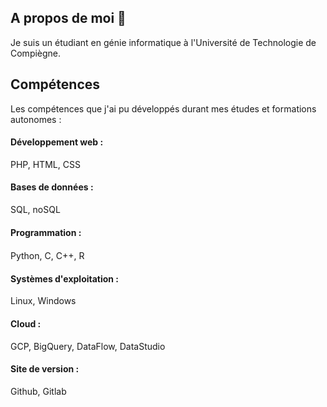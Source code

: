 ## A propos de moi 👋


Je suis un étudiant en génie informatique à l'Université de Technologie de Compiègne.

## Compétences

Les compétences que j'ai pu développés durant mes études et formations autonomes :

#### Développement web : 

PHP, HTML, CSS

#### Bases de données : 

SQL, noSQL


#### Programmation : 

Python, C, C++, R
<svg class="octicon octicon-python" viewBox="0 0 16 16" version="1.1" width="16" height="16" aria-hidden="true">

#### Systèmes d'exploitation : 

Linux, Windows

#### Cloud :

GCP, BigQuery, DataFlow, DataStudio 

#### Site de version :

Github, Gitlab




